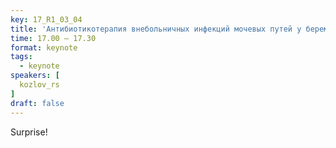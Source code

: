 ```yaml
---
key: 17_R1_03_04
title: 'Антибиотикотерапия внебольничных инфекций мочевых путей у беременных'
time: 17.00 – 17.30
format: keynote
tags:
  - keynote
speakers: [
  kozlov_rs
]
draft: false
---
```

Surprise!